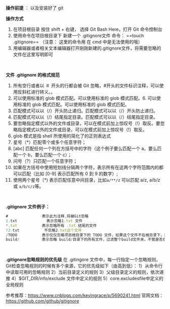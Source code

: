 **操作前提** ： 以及安装好了 git
<br/>

**操作方式**
1.  在项目根目录 按住 shift + 右键， 选择 Git Bash Here，打开 Git 命令控制台
2. 使用命令在项目根目录下 新建一个 .gitignore文件 命令： ==touch .gitignore== （注意： 这里的命令用 在 cmd 中是无法使用的哦）
3. 用编辑器或者相关文本编辑器打开刚刚新建的.gitignore文件，将需要忽略的文件在这里写明即可
<br/>

**文件 .gitignore 的格式规范**

1. 所有空行或者以 ＃ 开头的行都会被 Git 忽略，#开头的文件标识注释，可以使用反斜杠进行转义。。
2.  可以使用标准的 glob 模式匹配。可以使用标准的 glob 模式匹配。6. 可以使用标准的 glob 模式匹配。可以使用标准的 glob 模式匹配。
3. 匹配模式可以以（/）开头防止递归。匹配模式可以以（/）开头防止递归。
4. 匹配模式可以以（/）结尾指定目录。匹配模式可以以（/）结尾指定目录。
5. 要忽略指定模式以外的文件或目录，可以在模式前加上惊叹号（!）取反。要忽略指定模式以外的文件或目录，可以在模式前加上惊叹号（!）取反。
6.  glob 模式是指 shell 所使用的简化了的正则表达式
7. 星号（*）匹配零个或多个任意字符；
8. [abc] 匹配任何一个列在方括号中的字符（这个例子要么匹配一个 a，要么匹配一个 b，要么匹配一个 c）；
9. 问号（?）只匹配一个任意字符；
10. 如果在方括号中使用短划线分隔两个字符，表示所有在这两个字符范围内的都可以匹配（比如 [0-9] 表示匹配所有 0 到 9 的数字）;
11. 使用两个星号（*) 表示匹配任意中间目录，比如`a/**/z` 可以匹配 a/z, a/b/z 或 `a/b/c/z`等。
<br/>

**.gitignore 文件例子：**

```javascript
#               表示此为注释,将被Git忽略
1.txt             表示忽略1.txt 文件
*.txt           表示忽略所有 .txt 结尾的文件
!2.txt           不忽略2.txt这个文件
/TODO           表示仅仅忽略项目根目录下的 TODO 文件，如果这个文件不在根目录下，则不会忽略
build/          表示忽略 build/目录下的所有文件，过滤整个build文件夹，不管是否在根目录下；
```
<br/>

**.gitignore忽略规则的优先级**
在 .gitingore 文件中，每一行指定一个忽略规则，Git检查忽略规则的时候有多个来源，它的优先级如下（由高到低）：
1）从命令行中读取可用的忽略规则
2）当前目录定义的规则
3）父级目录定义的规则，依次递推
4）$GIT_DIR/info/exclude 文件中定义的规则
5）core.excludesfile中定义的全局规则

参考推荐：https://www.cnblogs.com/kevingrace/p/5690241.html
官网文档： https://github.com/github/gitignore
